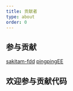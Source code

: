 ```yaml
---
title: 贡献者
type: about
order: 0
---
```


## 参与贡献
[sakitam-fdd](https://github.com/sakitam-fdd)
[pingpingEE](https://github.com/pingpingEE)

## 欢迎参与贡献代码
